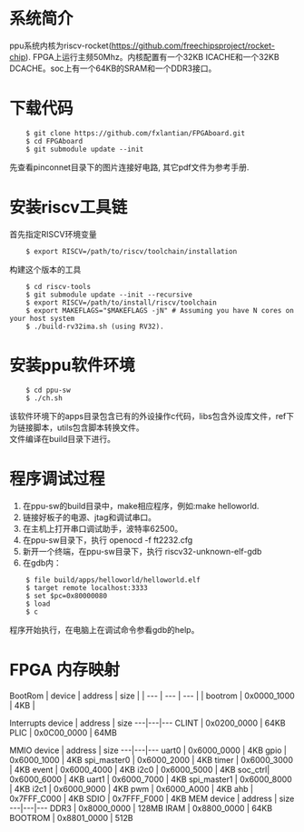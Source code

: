 # 系统简介
ppu系统内核为riscv-rocket(https://github.com/freechipsproject/rocket-chip).
FPGA上运行主频50Mhz。内核配置有一个32KB ICACHE和一个32KB DCACHE。soc上有一个64KB的SRAM和一个DDR3接口。
# 下载代码
```
    $ git clone https://github.com/fxlantian/FPGAboard.git
    $ cd FPGAboard
    $ git submodule update --init
```
先查看pinconnet目录下的图片连接好电路, 其它pdf文件为参考手册.
# 安装riscv工具链
首先指定RISCV环境变量
```
    $ export RISCV=/path/to/riscv/toolchain/installation
```
构建这个版本的工具
```
    $ cd riscv-tools
    $ git submodule update --init --recursive
    $ export RISCV=/path/to/install/riscv/toolchain
    $ export MAKEFLAGS="$MAKEFLAGS -jN" # Assuming you have N cores on your host system
    $ ./build-rv32ima.sh (using RV32).
```
# 安装ppu软件环境
```
    $ cd ppu-sw
    $ ./ch.sh
```
该软件环境下的apps目录包含已有的外设操作c代码，libs包含外设库文件，ref下为链接脚本，utils包含脚本转换文件。  
文件编译在build目录下进行。
# 程序调试过程
1. 在ppu-sw的build目录中，make相应程序，例如:make helloworld.
2. 链接好板子的电源、jtag和调试串口。
3. 在主机上打开串口调试助手，波特率62500。
3. 在ppu-sw目录下，执行 openocd -f ft2232.cfg
4. 新开一个终端，在ppu-sw目录下，执行 riscv32-unknown-elf-gdb
5. 在gdb内：
```
    $ file build/apps/helloworld/helloworld.elf
    $ target remote localhost:3333
    $ set $pc=0x80000080
    $ load
    $ c
```
程序开始执行，在电脑上在调试命令参看gdb的help。
# FPGA 内存映射
BootRom
| device | address | size |
| --- | --- | --- |
| bootrom | 0x0000_1000 | 4KB |

Interrupts
device | address | size
---|---|---
CLINT | 0x0200_0000 | 64KB
PLIC  | 0x0C00_0000 | 64MB

MMIO
device | address | size
---|---|---
uart0   | 0x6000_0000 | 4KB 
gpio    | 0x6000_1000 | 4KB
spi_master0 | 0x6000_2000 | 4KB
timer   | 0x6000_3000 | 4KB
event   | 0x6000_4000 | 4KB
i2c0    | 0x6000_5000 | 4KB
soc_ctrl| 0x6000_6000 | 4KB
uart1   | 0x6000_7000 | 4KB
spi_master1 | 0x6000_8000 | 4KB
i2c1    | 0x6000_9000 | 4KB
pwm     | 0x6000_A000 | 4KB
ahb     | 0x7FFF_C000 | 4KB
SDIO    | 0x7FFF_F000 | 4KB
MEM
device | address | size
---|---|---
DDR3    | 0x8000_0000 | 128MB
IRAM    | 0x8800_0000 | 64KB
BOOTROM | 0x8801_0000 | 512B
